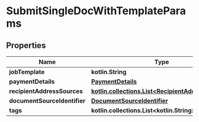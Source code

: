 
# SubmitSingleDocWithTemplateParams

## Properties
| Name | Type | Description | Notes |
| ------------ | ------------- | ------------- | ------------- |
| **jobTemplate** | **kotlin.String** |  |  |
| **paymentDetails** | [**PaymentDetails**](PaymentDetails.md) |  |  |
| **recipientAddressSources** | [**kotlin.collections.List&lt;RecipientAddressSource&gt;**](RecipientAddressSource.md) |  |  |
| **documentSourceIdentifier** | [**DocumentSourceIdentifier**](DocumentSourceIdentifier.md) |  |  |
| **tags** | **kotlin.collections.List&lt;kotlin.String&gt;** |  |  [optional] |



